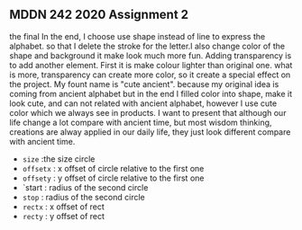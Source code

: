 ## MDDN 242 2020 Assignment 2

the final 
In the end, I choose use shape instead of line to express the alphabet. so that I delete the stroke for the letter.I also change color of the shape and background it make look much more fun. Adding transparency is to add another element. First it is make colour lighter than original one. what is more, transparency can create more color, so it create a special effect on the project. My fount name is "cute ancient". because my original idea is coming from ancient alphabet but in the end I filled color into shape, make it look cute, and can not related with ancient alphabet, however I use cute color which we always see in products. I want to present that although our life change a lot compare with ancient time, but most wisdom thinking, creations are alway applied in our daily life, they just look different compare with ancient time.

  * `size` :the size circle
  * `offsetx` : x offset of  circle relative to the first one
  * `offsety` : y offset of  circle relative to the first one
  * `start : radius of the second circle
  * `stop` : radius of the second circle
  * `rectx` : x offset of rect
  * `recty` : y offset of rect

